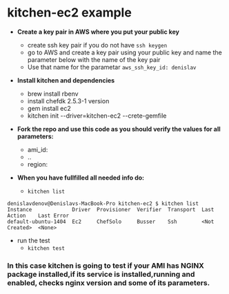 # kitchen-ec2 example 

- **Create a key pair in AWS where you put your public key**
  - create ssh key pair if you do not have `ssh keygen`
  - go to AWS and create a key pair using your public key and name the parameter below with the name of the key pair
  - Use that name for the parametar `aws_ssh_key_id: denislav`

- **Install kitchen and dependencies**
  -  brew install rbenv
  -  install chefdk 2.5.3-1 version
  -  gem install ec2
  -  kitchen init --driver=kitchen-ec2 --crete-gemfile
  
- **Fork the repo and use this code as you should verify the values for all parameters:**
  - ami_id:
  - ..
  - region:

- **When you have fullfilled all needed info do:**
  -  `kitchen list`

```
denislavdenov@Denislavs-MacBook-Pro kitchen-ec2 $ kitchen list
Instance             Driver  Provisioner  Verifier  Transport  Last Action    Last Error
default-ubuntu-1404  Ec2     ChefSolo     Busser    Ssh        <Not Created>  <None>
```

- run the test
  - `kitchen test`

### In this case kitchen is going to test if your AMI has NGINX package installed,if its service is installed,running and enabled, checks nginx version and some of its parameters.
